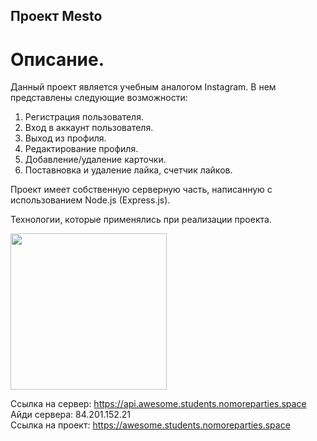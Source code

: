 ## Проект Mesto

# Описание.

Данный проект является учебным аналогом Instagram. В нем представлены следующие возможности:

1. Регистрация пользователя.
2. Вход в аккаунт пользователя.
3. Выход из профиля.
4. Редактирование профиля.
5. Добавление/удаление карточки.
6. Поставновка и удаление лайка, счетчик лайков.

Проект имеет собственную серверную часть, написанную с использованием Node.js (Express.js).

Технологии, которые применялись при реализации проекта.

<img src="file:///C:/Users/User/AppData/Local/Programs/MicrosoftVSCode/resources/app/resources/win32/code_70x70.png" width="250" />

Ссылка на сервер: https://api.awesome.students.nomoreparties.space  
Айди сервера: 84.201.152.21  
Ссылка на проект: https://awesome.students.nomoreparties.space
